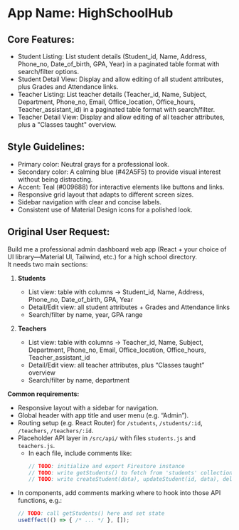 # **App Name**: HighSchoolHub

## Core Features:

- Student Listing: List student details (Student_id, Name, Address, Phone_no, Date_of_birth, GPA, Year) in a paginated table format with search/filter options.
- Student Detail View: Display and allow editing of all student attributes, plus Grades and Attendance links.
- Teacher Listing: List teacher details (Teacher_id, Name, Subject, Department, Phone_no, Email, Office_location, Office_hours, Teacher_assistant_id) in a paginated table format with search/filter.
- Teacher Detail View: Display and allow editing of all teacher attributes, plus a "Classes taught" overview.

## Style Guidelines:

- Primary color: Neutral grays for a professional look.
- Secondary color: A calming blue (#42A5F5) to provide visual interest without being distracting.
- Accent: Teal (#009688) for interactive elements like buttons and links.
- Responsive grid layout that adapts to different screen sizes.
- Sidebar navigation with clear and concise labels.
- Consistent use of Material Design icons for a polished look.

## Original User Request:
Build me a professional admin dashboard web app (React + your choice of UI library—Material UI, Tailwind, etc.) for a high school directory.  
It needs two main sections:  

1. **Students**  
   - List view: table with columns → Student_id, Name, Address, Phone_no, Date_of_birth, GPA, Year  
   - Detail/Edit view: all student attributes + Grades and Attendance links  
   - Search/filter by name, year, GPA range  

2. **Teachers**  
   - List view: table with columns → Teacher_id, Name, Subject, Department, Phone_no, Email, Office_location, Office_hours, Teacher_assistant_id  
   - Detail/Edit view: all teacher attributes, plus “Classes taught” overview  
   - Search/filter by name, department  

**Common requirements:**  
- Responsive layout with a sidebar for navigation.  
- Global header with app title and user menu (e.g. “Admin”).  
- Routing setup (e.g. React Router) for `/students`, `/students/:id`, `/teachers`, `/teachers/:id`.  
- Placeholder API layer in `/src/api/` with files `students.js` and `teachers.js`.  
  - In each file, include comments like:  
    ```js
    // TODO: initialize and export Firestore instance
    // TODO: write getStudents() to fetch from 'students' collection
    // TODO: write createStudent(data), updateStudent(id, data), deleteStudent(id)
    ```  
- In components, add comments marking where to hook into those API functions, e.g.:  
  ```jsx
  // TODO: call getStudents() here and set state
  useEffect(() => { /* ... */ }, []);
  